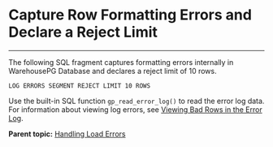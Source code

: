 # Capture Row Formatting Errors and Declare a Reject Limit
---

The following SQL fragment captures formatting errors internally in WarehousePG Database and declares a reject limit of 10 rows.

```
LOG ERRORS SEGMENT REJECT LIMIT 10 ROWS
```

Use the built-in SQL function `gp_read_error_log()` to read the error log data. For information about viewing log errors, see [Viewing Bad Rows in the Error Log](g-viewing-bad-rows-in-the-error-table-or-error-log.html).

**Parent topic:** [Handling Load Errors](../../load/topics/g-handling-load-errors.html)

